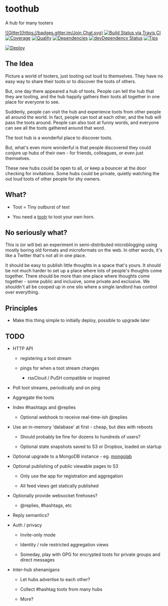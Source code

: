 # toothub

A hub for many tooters

[![Gitter](https://badges.gitter.im/Join Chat.svg)](https://gitter.im/lmorchard/toothub?utm_source=badge&utm_medium=badge&utm_campaign=pr-badge&utm_content=badge)
[![Build Status via Travis CI](https://travis-ci.org/lmorchard/toothub.svg?branch=master)](https://travis-ci.org/lmorchard/toothub)
[![Coverage](https://coveralls.io/repos/lmorchard/toothub/badge.png)](https://coveralls.io/r/lmorchard/toothub)
[![Quality](https://codeclimate.com/github/lmorchard/toothub.png)](https://codeclimate.com/github/lmorchard/toothub)
[![Dependencies](https://david-dm.org/lmorchard/toothub.png)](https://david-dm.org/lmorchard/toothub)
[![devDependency Status](https://david-dm.org/lmorchard/toothub/dev-status.svg)](https://david-dm.org/lmorchard/toothub#info=devDependencies)
[![Tips](http://img.shields.io/gittip/lmorchard.png)](https://www.gittip.com/lmorchard/)

[![Deploy](https://www.herokucdn.com/deploy/button.png)](https://heroku.com/deploy)

## The Idea

Picture a world of tooters, just tooting out loud to themselves. They have no
easy way to share their toots or to discover the toots of others.

But, one day there appeared a hub of toots. People can tell the hub that they
are tooting, and the hub happily gathers their toots all together in one place
for everyone to see.

Suddenly, people can visit the hub and experience toots from other people all
around the world. In fact, people can toot at each other, and the hub will
pass the toots around. People can also toot at funny words, and everyone can
see all the toots gathered around that word.

The toot hub is a wonderful place to discover toots. 

But, what's even more wonderful is that people discovered they could conjure
up hubs of their own - for friends, colleagues, or even just themselves. 

These new hubs could be open to all, or keep a bouncer at the door checking
for invitations. Some hubs could be private, quietly watching the out loud
toots of other people for shy owners.

## What?

* Toot = Tiny outburst of text

* You need a [tootr](https://github.com/lmorchard/tootr) to toot your own
  horn.

## No seriously what?

This is (or will be) an experiment in semi-distributed microblogging using mostly boring
old formats and microformats on the web. In other words, it's like a Twitter
that's not all in one place.

It should be easy to publish little thoughts in a space that's yours. It
should be not much harder to set up a place where lots of people's thoughts
come together. There should be more than one place where thoughts come
together - some public and inclusive, some private and exclusive. We shouldn't
all be cooped up in one silo where a single landlord has control over
everything.

## Principles

* Make this thing simple to initially deploy, possible to upgrade later

## TODO

* HTTP API

  * registering a toot stream

  * pings for when a toot stream changes

    * rssCloud / PuSH compatible or inspired 

* Poll toot streams, periodically and on ping

* Aggregate the toots

* Index #hashtags and @replies

  * Optional webhook to receive real-time-ish @replies

* Use an in-memory 'database' at first - cheap, but dies with reboots

  * Should probably be fine for dozens to hundreds of users?

  * Optional state snapshots saved to S3 or Dropbox, loaded on startup

* Optional upgrade to a MongoDB instance - eg. [mongolab](https://mongolab.com/)

* Optional publishing of public viewable pages to S3

  * Only use the app for registration and aggregation

  * All feed views get statically published

* Optionally provide websocket firehoses?

  * @replies, #hashtags, etc

* Reply semantics?

* Auth / privacy

  * Invite-only mode

  * Identity / role restricted aggregation views

  * Someday, play with GPG for encrypted toots for private groups and direct
    messages

* Inter-hub shenanigans

  * Let hubs advertise to each other?

  * Collect #hashtag toots from many hubs

  * More?

<!-- vim: set wrap wm=5 syntax=mkd textwidth=78: -->
